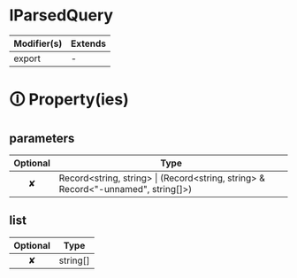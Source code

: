 # IParsedQuery

| Modifier(s)                            | Extends                                    |
|----------------------------------------|--------------------------------------------|
| export | - |

# &#128712; Property(ies)

## parameters

| Optional                           | Type                         |
|:----------------------------------:|------------------------------|
| ✘ | Record&lt;string, string&gt; &#124; (Record&lt;string, string&gt; & Record&lt;"-unnamed", string[]&gt;) |

## list

| Optional                           | Type                         |
|:----------------------------------:|------------------------------|
| ✘ | string[] |